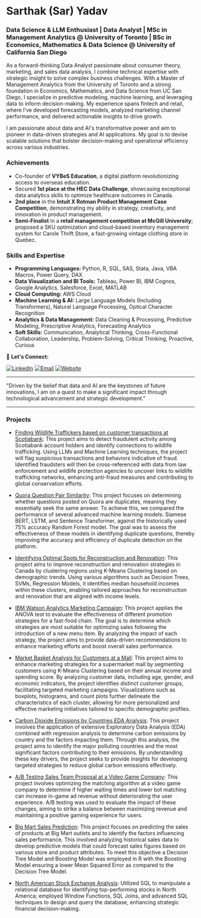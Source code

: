 # Sarthak (Sar) Yadav

### Data Science & LLM Enthusiast | Data Analyst | MSc in Management Analytics @ University of Toronto | BSc in Economics, Mathematics & Data Science @ University of California San Diego

As a forward-thinking Data Analyst passionate about consumer theory, marketing, and sales data analysis, I combine technical expertise with strategic insight to solve complex business challenges. With a Master of Management Analytics from the University of Toronto and a strong foundation in Economics, Mathematics, and Data Science from UC San Diego, I specialize in predictive modeling, machine learning, and leveraging data to inform decision-making. My experience spans fintech and retail, where I’ve developed forecasting models, analyzed marketing channel performance, and delivered actionable insights to drive growth.

I am passionate about data and AI's transformative power and aim to pioneer in data-driven strategies and AI applications. My goal is to devise scalable solutions that bolster decision-making and operational efficiency across various industries.

### Achievements
- Co-founder of **VYBeS Education**, a digital platform revolutionizing access to overseas education.
- Secured **1st place at the HEC Data Challenge**, showcasing exceptional data analytics skills to optimize healthcare outcomes in Canada.
- **2nd place** in the **Intuit X Rotman Product Management Case Competition**, demonstrating my ability in strategy, creativity, and innovation in product management.
- **Semi-Finalist** in a **retail management competition at McGill University**; proposed a SKU optimization and cloud-based inventory management system for Carole Thrift Store, a fast-growing vintage clothing store in Quebec.


### Skills and Expertise
- **Programming Languages:** Python, R, SQL, SAS, Stata, Java, VBA Macros, Power Query, DAX
- **Data Visualization and BI Tools:** Tableau, Power BI, IBM Cognos, Google Analytics, Salesforce, Excel, MATLAB
- **Cloud Computing:** AWS Cloud
- **Machine Learning & AI:** Large Language Models (Including Transformers), Natural Language Processing, Optical Character Recognition
- **Analytics & Data Management:** Data Cleaning & Processing, Predictive Modeling, Prescriptive Analytics, Forecasting Analytics
- **Soft Skills:** Communication, Analytical Thinking, Cross-Functional Collaboration, Leadership, Problem-Solving, Critical Thinking, Proactive, Curious

🔗 **Let's Connect:**

[![LinkedIn](https://img.shields.io/badge/LinkedIn-%230077B5.svg?&style=for-the-badge&logo=linkedin&logoColor=white)](https://www.linkedin.com/in/sarthak-yadav-356128185) [![Email](https://img.shields.io/badge/Email-D14836?style=for-the-badge&logo=gmail&logoColor=white)](mailto:sarthakyad01@gmail.com) [![Website](https://img.shields.io/badge/Website-0A0A0A?style=for-the-badge&logo=About.me&logoColor=white)](sarthakyad01.wixsite.com/personalsite)

---

"Driven by the belief that data and AI are the keystones of future innovations, I am on a quest to make a significant impact through technological advancement and strategic development."


---
### Projects

- [Finding Wildlife Traffickers based on customer transactions at Scotiabank](https://github.com/sarthakyad01/IMI.git): This project aims to detect fraudulent activity among Scotiabank account holders and identify connections to wildlife trafficking. Using LLMs and Machine Learning techniques, the project will flag suspicious transactions and behaviors indicative of fraud. Identified fraudsters will then be cross-referenced with data from law enforcement and wildlife protection agencies to uncover links to wildlife trafficking networks, enhancing anti-fraud measures and contributing to global conservation efforts.

- [Quora Question Pair Similarity](https://github.com/sarthakyad01/Quora_Question_Pair_Similarity.git): This project focuses on determining whether questions posted on Quora are duplicates, meaning they essentially seek the same answer. To achieve this, we compared the performance of several advanced machine learning models: Siamese BERT, LSTM, and Sentence Transformer, against the historically used 75% accuracy Random Forest model. The goal was to assess the effectiveness of these models in identifying duplicate questions, thereby improving the accuracy and efficiency of duplicate detection on the platform.
  
- [Identifying Optimal Spots for Reconstruction and Renovation](https://github.com/sarthakyad01/Optimal-Spots-for-Construction-and-Renovation.git): This project aims to improve reconstruction and renovation strategies in Canada by clustering regions using K-Means Clustering based on demographic trends. Using various algorithms such as Decision Trees, SVMs, Regression Models, it identifies median household incomes within these clusters, enabling tailored approaches for reconstruction and renovation that are aligned with income levels.
  
- [IBM Watson Analytics Marketing Campaign](https://github.com/sarthakyad01/Fast-Food-Marketing-Campaign-A-B-Test.git): This project applies the ANOVA test to evaluate the effectiveness of different promotion strategies for a fast-food chain. The goal is to determine which strategies are most suitable for optimizing sales following the introduction of a new menu item. By analyzing the impact of each strategy, the project aims to provide data-driven recommendations to enhance marketing efforts and boost overall sales performance.

- [Market Basket Analysis for Customers at a Mall](https://github.com/sarthakyad01/Market-Basket-Analysis.git): This project aims to enhance marketing strategies for a supermarket mall by segmenting customers using K-Means Clustering based on their annual income and spending score. By analyzing customer data, including age, gender, and economic indicators, the project identifies distinct customer groups, facilitating targeted marketing campaigns. Visualizations such as boxplots, histograms, and count plots further delineate the characteristics of each cluster, allowing for more personalized and effective marketing initiatives tailored to specific demographic profiles.
  
- [Carbon Dioxide Emissions by Countries EDA Analysis](https://github.com/sarthakyad01/CO2_Emissions.git): This project involves the application of extensive Exploratory Data Analysis (EDA) combined with regression analysis to determine carbon emissions by country and the factors impacting them. Through this analysis, the project aims to identify the major polluting countries and the most significant factors contributing to their emissions. By understanding these key drivers, the project seeks to provide insights for developing targeted strategies to reduce global carbon emissions effectively.
  
- [A/B Testing Sales Team Proposal at a Video Game Company](https://github.com/sarthakyad01/A-B-Testing-Sales-Team-Proposal.git): This project involves optimizing the matching algorithm at a video game company to determine if higher waiting times and lower bot matching can increase in-game ad revenue without deteriorating the user experience. A/B testing was used to evaluate the impact of these changes, aiming to strike a balance between maximizing revenue and maintaining a positive gaming experience for users.

- [Big Mart Sales Prediction](https://github.com/sarthakyad01/Big-Mart-Sales.git): This project focuses on predicting the sales of products at Big Mart outlets and to identify the factors influencing sales performance. This involved analyzing historical sales data to develop predictive models that could forecast sales figures based on various store and product attributes. To meet this objective a Decision Tree Model and Boosting Model was employed in R with the Boosting Model ensuring a lower Mean Squared Error as compared to the Decision Tree Model.

- [North American Stock Exchange Analysis](https://github.com/sarthakyad01/North-American-Stock-Exchange-Analysis.git): Utilized SQL to manipulate a relational database for identifying top-performing stocks in North America; employed Window Functions, SQL Joins, and advanced SQL techniques to design and query the database, enhancing strategic financial decision-making.
<!--
**sarthakyad01/sarthakyad01** is a ✨ _special_ ✨ repository because its `README.md` (this file) appears on your GitHub profile.


